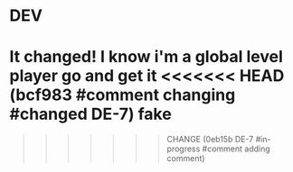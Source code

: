 # DEV
It changed!
I know i'm a global level player
go and get it
<<<<<<< HEAD   (bcf983 #comment changing #changed DE-7)
fake
=======
>>>>>>> CHANGE (0eb15b DE-7 #in-progress #comment adding comment)
